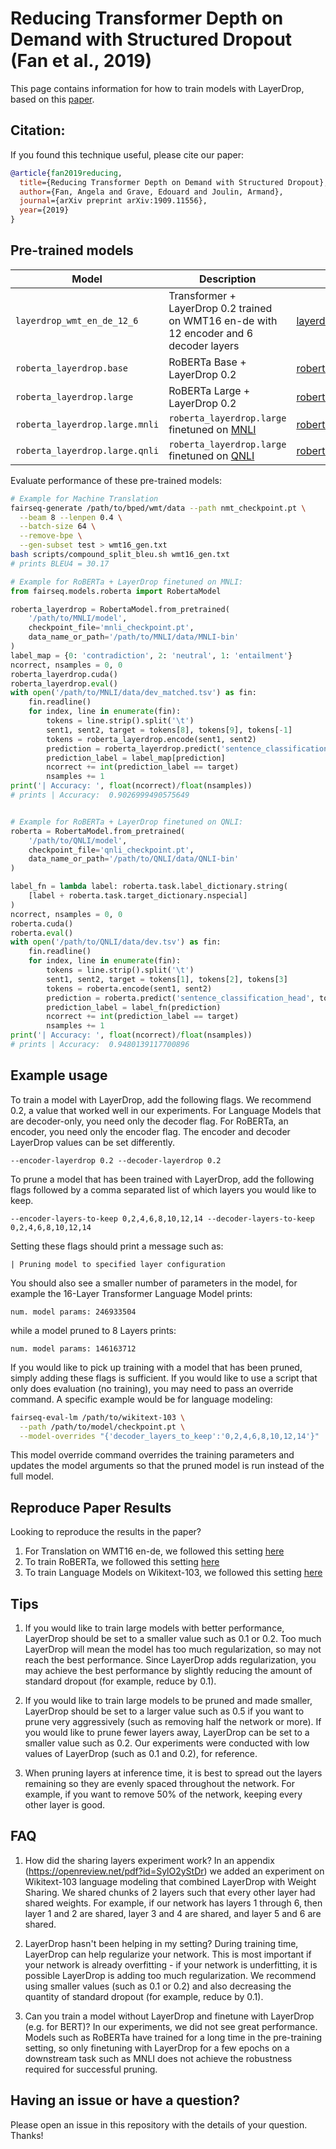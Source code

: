 # Reducing Transformer Depth on Demand with Structured Dropout (Fan et al., 2019)
This page contains information for how to train models with LayerDrop, based on this [paper](https://arxiv.org/abs/1909.11556).

## Citation:
If you found this technique useful, please cite our paper:
```bibtex
@article{fan2019reducing,
  title={Reducing Transformer Depth on Demand with Structured Dropout},
  author={Fan, Angela and Grave, Edouard and Joulin, Armand},
  journal={arXiv preprint arXiv:1909.11556},
  year={2019}
}
```

## Pre-trained models

Model | Description | Download
---|---|---
`layerdrop_wmt_en_de_12_6` | Transformer + LayerDrop 0.2 trained on WMT16 en-de with 12 encoder and 6 decoder layers | [layerdrop_wmt_en_de_12_6.tar.gz](https://dl.fbaipublicfiles.com/fairseq/models/layerdrop_wmt_en_de_12_6.tar.gz)
`roberta_layerdrop.base` | RoBERTa Base + LayerDrop 0.2 | [roberta_layerdrop.base.tar.gz](https://dl.fbaipublicfiles.com/fairseq/models/roberta_layerdrop.base.qnli.tar.gz)
`roberta_layerdrop.large` | RoBERTa Large + LayerDrop 0.2 | [roberta_layerdrop.large.tar.gz](https://dl.fbaipublicfiles.com/fairseq/models/roberta_layerdrop.large.tar.gz)
`roberta_layerdrop.large.mnli` | `roberta_layerdrop.large` finetuned on [MNLI](http://www.nyu.edu/projects/bowman/multinli) | [roberta_layerdrop.large.mnli.tar.gz](https://dl.fbaipublicfiles.com/fairseq/models/roberta_layerdrop.large.mnli.tar.gz)
`roberta_layerdrop.large.qnli` | `roberta_layerdrop.large` finetuned on [QNLI](https://arxiv.org/abs/1804.07461) | [roberta_layerdrop.large.mnli.tar.gz](https://dl.fbaipublicfiles.com/fairseq/models/roberta_layerdrop.large.qnli.tar.gz)


Evaluate performance of these pre-trained models:
```bash
# Example for Machine Translation
fairseq-generate /path/to/bped/wmt/data --path nmt_checkpoint.pt \
  --beam 8 --lenpen 0.4 \
  --batch-size 64 \
  --remove-bpe \
  --gen-subset test > wmt16_gen.txt
bash scripts/compound_split_bleu.sh wmt16_gen.txt
# prints BLEU4 = 30.17
```

```python
# Example for RoBERTa + LayerDrop finetuned on MNLI:
from fairseq.models.roberta import RobertaModel

roberta_layerdrop = RobertaModel.from_pretrained(
    '/path/to/MNLI/model',
    checkpoint_file='mnli_checkpoint.pt',
    data_name_or_path='/path/to/MNLI/data/MNLI-bin'
)
label_map = {0: 'contradiction', 2: 'neutral', 1: 'entailment'}
ncorrect, nsamples = 0, 0
roberta_layerdrop.cuda()
roberta_layerdrop.eval()
with open('/path/to/MNLI/data/dev_matched.tsv') as fin:
    fin.readline()
    for index, line in enumerate(fin):
        tokens = line.strip().split('\t')
        sent1, sent2, target = tokens[8], tokens[9], tokens[-1]
        tokens = roberta_layerdrop.encode(sent1, sent2)
        prediction = roberta_layerdrop.predict('sentence_classification_head', tokens).argmax().item()
        prediction_label = label_map[prediction]
        ncorrect += int(prediction_label == target)
        nsamples += 1
print('| Accuracy: ', float(ncorrect)/float(nsamples))
# prints | Accuracy:  0.9026999490575649


# Example for RoBERTa + LayerDrop finetuned on QNLI:
roberta = RobertaModel.from_pretrained(
    '/path/to/QNLI/model',
    checkpoint_file='qnli_checkpoint.pt',
    data_name_or_path='/path/to/QNLI/data/QNLI-bin'
)

label_fn = lambda label: roberta.task.label_dictionary.string(
    [label + roberta.task.target_dictionary.nspecial]
)
ncorrect, nsamples = 0, 0
roberta.cuda()
roberta.eval()
with open('/path/to/QNLI/data/dev.tsv') as fin:
    fin.readline()
    for index, line in enumerate(fin):
        tokens = line.strip().split('\t')
        sent1, sent2, target = tokens[1], tokens[2], tokens[3]
        tokens = roberta.encode(sent1, sent2)
        prediction = roberta.predict('sentence_classification_head', tokens).argmax().item()
        prediction_label = label_fn(prediction)
        ncorrect += int(prediction_label == target)
        nsamples += 1
print('| Accuracy: ', float(ncorrect)/float(nsamples))
# prints | Accuracy:  0.9480139117700896
```


## Example usage

To train a model with LayerDrop, add the following flags. We recommend 0.2, a value that worked well in our experiments. For Language Models that are decoder-only, you need only the decoder flag. For RoBERTa, an encoder, you need only the encoder flag. The encoder and decoder LayerDrop values can be set differently.
```
--encoder-layerdrop 0.2 --decoder-layerdrop 0.2
```

To prune a model that has been trained with LayerDrop, add the following flags followed by a comma separated list of which layers you would like to keep.
```
--encoder-layers-to-keep 0,2,4,6,8,10,12,14 --decoder-layers-to-keep 0,2,4,6,8,10,12,14
```
Setting these flags should print a message such as:
```
| Pruning model to specified layer configuration
```
You should also see a smaller number of parameters in the model, for example the 16-Layer Transformer Language Model prints:
```
num. model params: 246933504
```
while a model pruned to 8 Layers prints:
```
num. model params: 146163712
```

If you would like to pick up training with a model that has been pruned, simply adding these flags is sufficient. If you would like to use a script that only does evaluation (no training), you may need to pass an override command. A specific example would be for language modeling:
```bash
fairseq-eval-lm /path/to/wikitext-103 \
  --path /path/to/model/checkpoint.pt \
  --model-overrides "{'decoder_layers_to_keep':'0,2,4,6,8,10,12,14'}"
```
This model override command overrides the training parameters and updates the model arguments so that the pruned model is run instead of the full model.

## Reproduce Paper Results

Looking to reproduce the results in the paper?

1. For Translation on WMT16 en-de, we followed this setting [here](https://github.com/pytorch/fairseq/blob/master/examples/scaling_nmt/README.md)
2. To train RoBERTa, we followed this setting [here](https://github.com/pytorch/fairseq/tree/master/examples/roberta)
3. To train Language Models on Wikitext-103, we followed this setting [here](https://github.com/pytorch/fairseq/tree/master/examples/language_model)


## Tips

1. If you would like to train large models with better performance, LayerDrop should be set to a smaller value such as 0.1 or 0.2. Too much LayerDrop will mean the model has too much regularization, so may not reach the best performance. Since LayerDrop adds regularization, you may achieve the best performance by slightly reducing the amount of standard dropout (for example, reduce by 0.1).

2. If you would like to train large models to be pruned and made smaller, LayerDrop should be set to a larger value such as 0.5 if you want to prune very aggressively (such as removing half the network or more). If you would like to prune fewer layers away, LayerDrop can be set to a smaller value such as 0.2. Our experiments were conducted with low values of LayerDrop (such as 0.1 and 0.2), for reference.

3. When pruning layers at inference time, it is best to spread out the layers remaining so they are evenly spaced throughout the network. For example, if you want to remove 50% of the network, keeping every other layer is good.


## FAQ

1. How did the sharing layers experiment work? In an appendix (https://openreview.net/pdf?id=SylO2yStDr) we added an experiment on Wikitext-103 language modeling that combined LayerDrop with Weight Sharing. We shared chunks of 2 layers such that every other layer had shared weights. For example, if our network has layers 1 through 6, then layer 1 and 2 are shared, layer 3 and 4 are shared, and layer 5 and 6 are shared.

2. LayerDrop hasn't been helping in my setting? During training time, LayerDrop can help regularize your network. This is most important if your network is already overfitting - if your network is underfitting, it is possible LayerDrop is adding too much regularization. We recommend using smaller values (such as 0.1 or 0.2) and also decreasing the quantity of standard dropout (for example, reduce by 0.1).

3. Can you train a model without LayerDrop and finetune with LayerDrop (e.g. for BERT)? In our experiments, we did not see great performance. Models such as RoBERTa have trained for a long time in the pre-training setting, so only finetuning with LayerDrop for a few epochs on a downstream task such as MNLI does not achieve the robustness required for successful pruning.


## Having an issue or have a question?

Please open an issue in this repository with the details of your question. Thanks!
